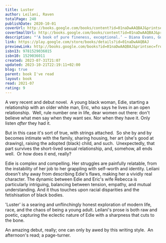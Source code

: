 ```yaml
---  
title: Luster  
author: Leilani, Raven  
totalPage: 240  
publishDate: 2020-10-01  
coverUrl: http://books.google.com/books/content?id=01naDwAAQBAJ&printsec=frontcover&img=1&zoom=1&edge=curl&source=gbs_api  
coverSmallUrl: http://books.google.com/books/content?id=01naDwAAQBAJ&printsec=frontcover&img=1&zoom=5&edge=curl&source=gbs_api  
description: "‘A book of pure fineness, exceptional.’ – Diana Evans, Guardian 'A taut, sharp, funny book about being young now. It's brutal—and brilliant.' - Zadie Smith Winner of the Dylan Thomas Prize Shortlisted for the British Book Awards Fiction Debut of the Year Longlisted for the Women's Prize For Fiction Edie is just trying to survive. She’s messing up in her dead-end admin job in her all-white office, is sleeping with all the wrong men, and has failed at the only thing that meant anything to her, painting. No one seems to care that she doesn’t really know what she’s doing with her life beyond looking for her next hook-up. And then she meets Eric, a white middle-aged archivist with a suburban family, including a wife who has sort-of-agreed to an open marriage and an adopted black daughter who doesn’t have a single person in her life who can show her how to do her hair. As if navigating the constantly shifting landscape of sexual and racial politics as a young black woman wasn’t already hard enough, with nowhere else left to go, Edie finds herself falling head-first into Eric’s home and family. Razor-sharp, provocatively page-turning and surprisingly tender, Luster by Raven Leilani is a painfully funny debut about what it means to be young now. A BEST BOOK OF THE YEAR: Guardian, New York Times, New Yorker, Boston Globe, Literary Hub, Vanity Fair, Los Angeles Times, Glamour, Time, Good Housekeeping, InStyle, NPR, O Magazine, Buzzfeed, Electric Literature, Town & Country, Wired, New Statesman, Vox, Shelf Awareness, i-D, BookPage and more. One of Barack Obama’s Favourite Books of 2020"  
link: https://play.google.com/store/books/details?id=01naDwAAQBAJ  
previewLink: http://books.google.com/books?id=01naDwAAQBAJ&printsec=frontcover&dq=Raven+Leilani,+Luster&hl=&as_pt=BOOKS&cd=4&source=gbs_api  
isbn13: 9781529036015  
isbn10: 1529036011  
created: 2023-07-31T21:07  
updated: 2023-10-21T22:19:11+02:00  
blog: true  
parent: book I've read  
layout: book  
read: 2021-07  
rating: 9  
---  
```

  
A very recent and debut novel.  A young black woman, Edie, starting a relationship with an older white man, Eric, who says he lives in an open relationship.  Well, rule number one in life, dear women out there: don't believe what men say when they want sex.  Nor when they have it.  Only listen _after_ they had it.  
  
But in this case it's sort of true, with strings attached.  So she by and by becomes intimate with the family, sharing housing, her art (she's good at drawing), raising the adopted (black) child, and such.  Unexpectedly, that part survives the short-lived sexual relationship, and, somehow, all ends well.  Or how does it end, really?    
  
Edie is complex and compelling. Her struggles are painfully relatable, from the instability of her job to her grappling with self-worth and identity. Leilani doesn't shy away from describing Edie's flaws, making her a vividly real character. The dynamic between Edie and Eric's wife Rebecca is particularly intriguing, balancing between tension, empathy, and mutual understanding. And it thus touches upon racial disparities and the fetishisation of black bodies.  
  
'Luster' is a searing and unflinchingly honest exploration of modern life, race, and the chaos of being a young adult. Leilani's prose is both raw and poetic, capturing the eclectic nature of Edie with a sharpness that cuts to the bone.  
  
An amazing debut, really; one can only by awed by this writing style.  An afternoon's read; a page-turner.